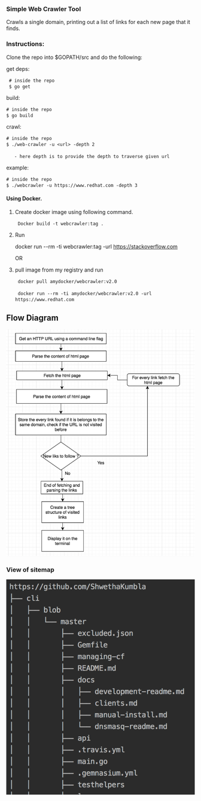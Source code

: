 
### Simple Web Crawler Tool

  Crawls a single domain, printing out a list of links for each new page that it finds.

### Instructions:

Clone the repo into $GOPATH/src and do the following:

get deps:

     # inside the repo
     $ go get 
   
build:

    # inside the repo
    $ go build
   
crawl:

    # inside the repo
    $ ./web-crawler -u <url> -depth 2
       
       - here depth is to provide the depth to traverse given url 

example:

    # inside the repo
    $ ./webcrawler -u https://www.redhat.com -depth 3
  

   #### Using Docker.
   1.  Create docker image using following command.
   
            Docker build -t webcrawler:tag .
   2. Run
   
       docker run --rm -ti webcrawler:tag -url https://stackoverflow.com
      
       OR
   1. pull image from my registry and run
   
           docker pull amydocker/webcrawler:v2.0
           
           docker run --rm -ti amydocker/webcrawler:v2.0 -url https://www.redhat.com


## Flow Diagram

 ![](images/flowchart_wc.png)    
 
### View of sitemap

  ![](images/result.png)

